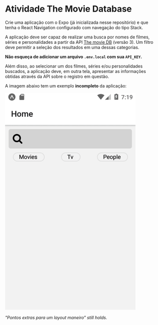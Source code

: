 # Atividade The Movie Database 

Crie uma aplicação com o Expo (já inicializada nesse repositório) e que tenha o React Navigation configurado com navegação do tipo Stack.

A aplicação deve ser capaz de realizar uma busca por nomes de filmes, séries e personalidades a partir da API [The movie DB](https://developers.themoviedb.org/3/getting-started/introduction) (versão 3). Um filtro deve permitir a seleção dos resultados em uma dessas categorias.

**Não esqueça de adicionar um arquivo `.env.local` com sua `API_KEY`.**

Além disso, ao selecionar um dos filmes, séries e/ou personalidades buscados, a aplicação deve, em outra tela, apresentar as informações obtidas através da API sobre o registro em questão.

A imagem abaixo tem um exemplo **incompleto** da aplicação:

![Aplicação exemplo](images/exemplo.gif)

*"Pontos extras para um layout maneiro" still holds.*


